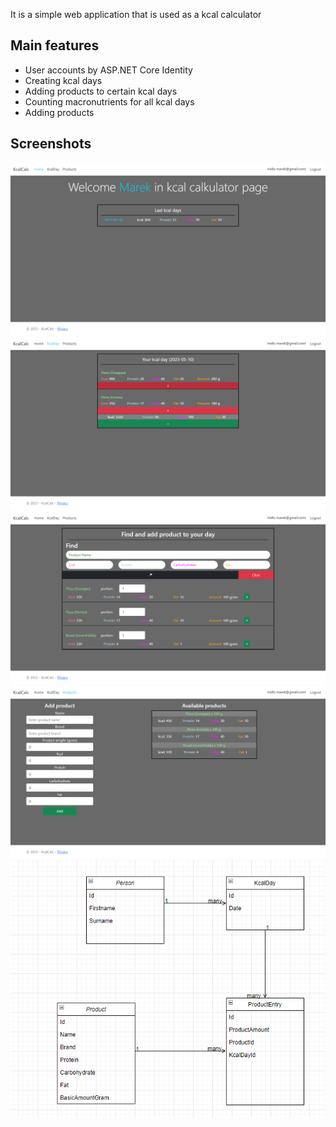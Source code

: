 It is a simple web application that is used as a kcal calculator

## Main features
* User accounts by ASP.NET Core Identity
* Creating kcal days
* Adding products to certain kcal days
* Counting macronutrients for all kcal days
* Adding products

## Screenshots
![Home](Screenshots/Home.png)
![Kcal day](Screenshots/KcalDay.png)
![Add product to kcal day](Screenshots/AddProductToKcalDay.png)
![Products](Screenshots/Products.png)
![ERD](Screenshots/ERD.PNG)
